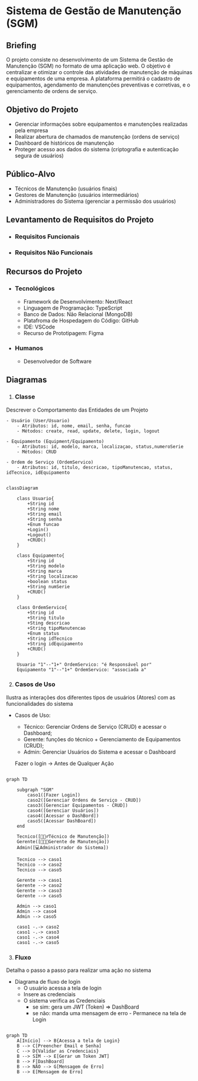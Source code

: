 # Sistema de Gestão de Manutenção (SGM)

## Briefing
O projeto consiste no desenvolvimento de um Sistema de Gestão de Manutenção (SGM) no formato de uma aplicação web. O objetivo é centralizar e otimizar o controle das atividades de manutenção de máquinas e equipamentos de uma empresa. A plataforma permitirá o cadastro de equipamentos, agendamento de manutenções preventivas e corretivas, e o gerenciamento de ordens de serviço.

## Objetivo do Projeto
- Gerenciar informações sobre equipamentos e manutenções realizadas pela empresa
- Realizar abertura de chamados de manutenção (ordens de serviço)
- Dashboard de históricos de manutenção
- Proteger acesso aos dados do sistema (criptografia e autenticação segura de usuários)

## Público-Alvo
- Técnicos de Manutenção (usuários finais)
- Gestores de Manutenção (usuários intermediários)
- Administradores do Sistema (gerenciar a permissão dos usuários)

## Levantamento de Requisitos do Projeto
- ### Requisitos Funcionais


- ### Requisitos Não Funcionais

## Recursos do Projeto
- ### Tecnológicos
    - Framework de Desenvolvimento: Next/React
    - Linguagem de Programação: TypeScript
    - Banco de Dados: Não Relacional (MongoDB)
    - Platafroma de Hospedagem do Código: GitHub
    - IDE: VSCode
    - Recurso de Prototipagem: Figma

- ### Humanos
    - Desenvolvedor de Software

## Diagramas

1. ### Classe
Descrever o Comportamento das Entidades de um Projeto

    - Usuário (User/Usuario)
        - Atributos: id, nome, email, senha, funcao
        - Métodos: create, read, update, delete, login, logout

    - Equipamento (Equipment/Equipamento)
        - Atributos: id, modelo, marca, localizaçao, status,numeroSerie
        - Métodos: CRUD

    - Ordem de Serviço (OrdemServico)
        - Atributos: id, titulo, descricao, tipoManutencao, status, idTecnico, idEquipamento

```mermaid

classDiagram

    class Usuario{
        +String id
        +String nome
        +String email
        +String senha
        +Enum funcao
        +Login()
        +Logout()
        +CRUD()
    }

    class Equipamento{
        +String id
        +String modelo
        +String marca
        +String localizacao
        +boolean status
        +String numSerie
        +CRUD()
    }

    class OrdemServico{
        +String id
        +String titulo
        +Sting descricao
        +String tipoManutencao
        +Enum status
        +String idTecnico
        +String idEquipamento
        +CRUD()
    }

    Usuario "1"--"1+" OrdemServico: "é Responsável por"
    Equipamento "1"--"1+" OrdemServico: "associada a"

```
2. ### Casos de Uso
Ilustra as interações dos diferentes tipos de usuários (Atores) com as funcionalidades do sistema

- Casos de Uso:
    - Técnico: Gerenciar Ordens de Serviço (CRUD) e acessar o Dashboard;
    - Gerente: funções do técnico + Gerenciamento de Equipamentos (CRUD);
    - Admin: Gerenciar Usuários do Sistema e acessar o Dashboard

    Fazer o login -> Antes de Qualquer Ação

```mermaid

graph TD

    subgraph "SGM"
        caso1([Fazer Login])
        caso2([Gerenciar Ordens de Serviço - CRUD])
        caso3([Gerenciar Equipamentos - CRUD])
        caso4([Gerenciar Usuários])
        caso4([Acessar o DashBord])
        caso5([Acessar DashBoard])
    end

    Tecnico([👷🏼‍♂️Técnico de Manutenção])
    Gerente([🧑🏼‍💼Gerente de Manutenção])
    Admin([💻Administrador do Sistema])

    Tecnico --> caso1
    Tecnico --> caso2
    Tecnico --> caso5

    Gerente --> caso1
    Gerente --> caso2
    Gerente --> caso3
    Gerente --> caso5

    Admin --> caso1
    Admin --> caso4
    Admin --> caso5

    caso1 -.-> caso2
    caso1 -.-> caso3
    caso1 -.-> caso4
    caso1 -.-> caso5
```
3. ### Fluxo
Detalha o passo a passo para realizar uma ação no sistema

- Diagrama de fluxo de login
    - O usuário acessa a tela de login
    - Insere as credenciais
    - O sistema verifica as Credenciais
        - se sim: gera um JWT (Token) => DashBoard
        - se não: manda uma mensagem de erro - Permanece na tela de Login

```mermaid

graph TD
    A[Início] --> B{Acessa a tela de Login}
    B --> C[Preencher Email e Senha]
    C --> D{Validar as Credenciais}
    B --> SIM --> E[Gerar um Token JWT]
    B --> F[DashBoard]
    B --> NÃO --> G[Mensagem de Erro]
    B --> E[Mensagem de Erro]

```
